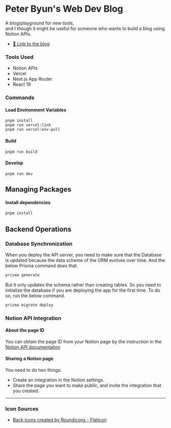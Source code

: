 # Peter Byun's Web Dev Blog

A blog/playground for new tools, </br>
and I though it might be useful for someone who wants to build a blog using Notion APIs. </br>

- [🔗 Link to the blog](peter-byun.dev/)

### Tools Used

- Notion APIs
- Vercel
- Next.js App Router
- React 19

### Commands

#### Load Environment Variables

```
pnpm install
pnpm run vercel:link
pnpm run vercel:env-pull
```

#### Build

```
pnpm run build
```

#### Develop

```
pnpm run dev
```

## Managing Packages

#### Install dependencies

```sh
pnpm install
```

## Backend Operations

### Database Synchronization

When you deploy the API server, you need to make sure that the Database is updated because the data scheme of the ORM evolves over time.
And the below Prisma command does that.

```bash
prisma generate
```

But it only updates the schema rather than creating tables.
So you need to initialize the database if you are deploying the app for the first time. To do so, run the below command.

```bash
prisma migrate deploy
```

### Notion API Integration

#### About the page ID

You can obtain the page ID from your Notion page by the instruction in the [Notion API documentation](https://developers.notion.com/docs/working-with-page-content#creating-a-page-with-content)

#### Sharing a Notion page

You need to do two things:

- Create an integration in the Notion settings.
- Share the page you want to make public, and invite the integration that you created.

---

### Icon Sources

- <a href="https://www.flaticon.com/free-icons/back" title="back icons">Back icons created by Roundicons - Flaticon</a>
